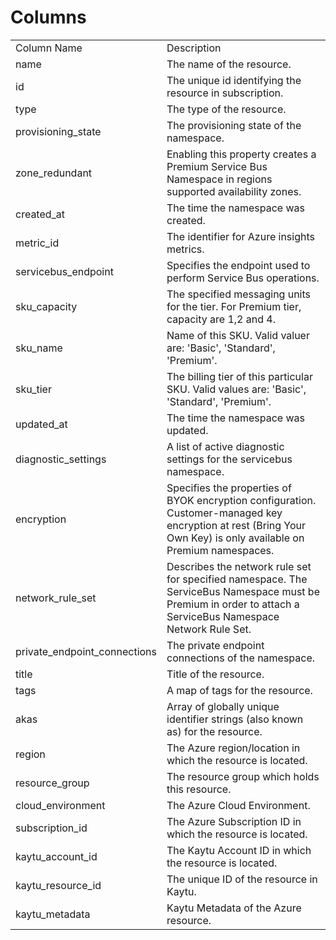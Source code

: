 # Columns  

<table>
	<tr><td>Column Name</td><td>Description</td></tr>
	<tr><td>name</td><td>The name of the resource.</td></tr>
	<tr><td>id</td><td>The unique id identifying the resource in subscription.</td></tr>
	<tr><td>type</td><td>The type of the resource.</td></tr>
	<tr><td>provisioning_state</td><td>The provisioning state of the namespace.</td></tr>
	<tr><td>zone_redundant</td><td>Enabling this property creates a Premium Service Bus Namespace in regions supported availability zones.</td></tr>
	<tr><td>created_at</td><td>The time the namespace was created.</td></tr>
	<tr><td>metric_id</td><td>The identifier for Azure insights metrics.</td></tr>
	<tr><td>servicebus_endpoint</td><td>Specifies the endpoint used to perform Service Bus operations.</td></tr>
	<tr><td>sku_capacity</td><td>The specified messaging units for the tier. For Premium tier, capacity are 1,2 and 4.</td></tr>
	<tr><td>sku_name</td><td>Name of this SKU. Valid valuer are: &#39;Basic&#39;, &#39;Standard&#39;, &#39;Premium&#39;.</td></tr>
	<tr><td>sku_tier</td><td>The billing tier of this particular SKU. Valid values are: &#39;Basic&#39;, &#39;Standard&#39;, &#39;Premium&#39;.</td></tr>
	<tr><td>updated_at</td><td>The time the namespace was updated.</td></tr>
	<tr><td>diagnostic_settings</td><td>A list of active diagnostic settings for the servicebus namespace.</td></tr>
	<tr><td>encryption</td><td>Specifies the properties of BYOK encryption configuration. Customer-managed key encryption at rest (Bring Your Own Key) is only available on Premium namespaces.</td></tr>
	<tr><td>network_rule_set</td><td>Describes the network rule set for specified namespace. The ServiceBus Namespace must be Premium in order to attach a ServiceBus Namespace Network Rule Set.</td></tr>
	<tr><td>private_endpoint_connections</td><td>The private endpoint connections of the namespace.</td></tr>
	<tr><td>title</td><td>Title of the resource.</td></tr>
	<tr><td>tags</td><td>A map of tags for the resource.</td></tr>
	<tr><td>akas</td><td>Array of globally unique identifier strings (also known as) for the resource.</td></tr>
	<tr><td>region</td><td>The Azure region/location in which the resource is located.</td></tr>
	<tr><td>resource_group</td><td>The resource group which holds this resource.</td></tr>
	<tr><td>cloud_environment</td><td>The Azure Cloud Environment.</td></tr>
	<tr><td>subscription_id</td><td>The Azure Subscription ID in which the resource is located.</td></tr>
	<tr><td>kaytu_account_id</td><td>The Kaytu Account ID in which the resource is located.</td></tr>
	<tr><td>kaytu_resource_id</td><td>The unique ID of the resource in Kaytu.</td></tr>
	<tr><td>kaytu_metadata</td><td>Kaytu Metadata of the Azure resource.</td></tr>
</table>
